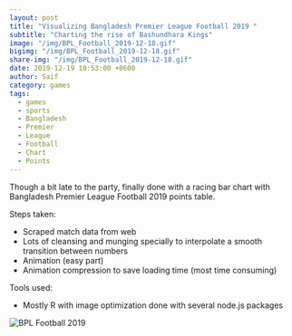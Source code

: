 ```yaml
---
layout: post  
title: "Visualizing Bangladesh Premier League Football 2019 "
subtitle: "Charting the rise of Bashundhara Kings"
image: "/img/BPL_Football_2019-12-18.gif"
bigimg: "/img/BPL_Football_2019-12-18.gif"
share-img: "/img/BPL_Football_2019-12-18.gif"
date: 2019-12-19 10:53:00 +0600
author: Saif
category: games
tags:
  - games
  - sports
  - Bangladesh
  - Premier
  - League
  - Football
  - Chart
  - Points
---
```


<style>

    article img {
    max-height: 100% !important;
    width: 100% !important;

}
</style>

Though a bit late to the party, finally done with a racing bar chart with Bangladesh Premier League Football 2019 points table.

Steps taken:

* Scraped match data from web 
* Lots of cleansing and munging specially to interpolate a smooth transition between numbers
* Animation (easy part)
* Animation compression to save loading time (most time consuming)

Tools used:

- Mostly R with image optimization done with several node.js packages 

![BPL Football 2019](/img/BPL_Football_2019-12-18.gif)


